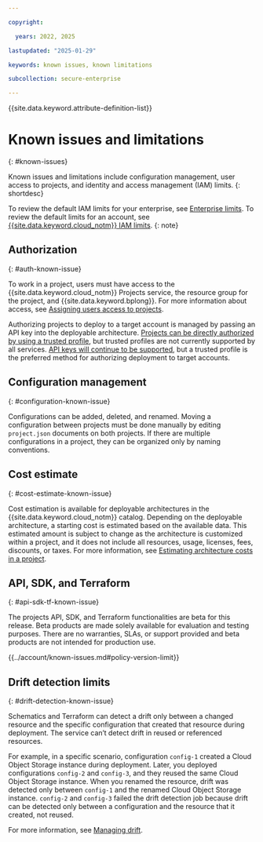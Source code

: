 ```yaml
---

copyright:

  years: 2022, 2025

lastupdated: "2025-01-29"

keywords: known issues, known limitations

subcollection: secure-enterprise

---
```


{{site.data.keyword.attribute-definition-list}}

# Known issues and limitations
{: #known-issues}

Known issues and limitations include configuration management, user access to projects, and identity and access management (IAM) limits.
{: shortdesc}

To review the default IAM limits for your enterprise, see [Enterprise limits](/docs/enterprise-management?topic=enterprise-management-what-is-enterprise#enterprise-limit). To review the default limits for an account, see [{{site.data.keyword.cloud_notm}} IAM limits](/docs/account?topic=account-cloudaccess#iam_limits).
{: note}

## Authorization
{: #auth-known-issue}

To work in a project, users must have access to the {{site.data.keyword.cloud_notm}} Projects service, the resource group for the project, and {{site.data.keyword.bplong}}. For more information about access, see [Assigning users access to projects](/docs/secure-enterprise?topic=secure-enterprise-access-project).

Authorizing projects to deploy to a target account is managed by passing an API key into the deployable architecture. [Projects can be directly authorized by using a trusted profile](/docs/secure-enterprise?topic=secure-enterprise-tp-project), but trusted profiles are not currently supported by all services. [API keys will continue to be supported](/docs/secure-enterprise?topic=secure-enterprise-authorize-project), but a trusted profile is the preferred method for authorizing deployment to target accounts.

## Configuration management
{: #configuration-known-issue}

Configurations can be added, deleted, and renamed. Moving a configuration between projects must be done manually by editing `project.json` documents on both projects. If there are multiple configurations in a project, they can be organized only by naming conventions.

## Cost estimate
{: #cost-estimate-known-issue}

Cost estimation is available for deployable architectures in the {{site.data.keyword.cloud_notm}} catalog. Depending on the deployable architecture, a starting cost is estimated based on the available data. This estimated amount is subject to change as the architecture is customized within a project, and it does not include all resources, usage, licenses, fees, discounts, or taxes. For more information, see [Estimating architecture costs in a project](/docs/secure-enterprise?topic=secure-enterprise-cost-estimate-project).

## API, SDK, and Terraform
{: #api-sdk-tf-known-issue}

The projects API, SDK, and Terraform functionalities are beta for this release. Beta products are made solely available for evaluation and testing purposes. There are no warranties, SLAs, or support provided and beta products are not intended for production use.

{{../account/known-issues.md#policy-version-limit}}

## Drift detection limits
{: #drift-detection-known-issue}

Schematics and Terraform can detect a drift only between a changed resource and the specific configuration that created that resource during deployment. The service can’t detect drift in reused or referenced resources.

For example, in a specific scenario, configuration `config-1` created a Cloud Object Storage instance during deployment. Later, you deployed configurations `config-2` and `config-3`, and they reused the same Cloud Object Storage instance. When you renamed the resource, drift was detected only between `config-1` and the renamed Cloud Object Storage instance. `config-2` and `config-3` failed the drift detection job because drift can be detected only between a configuration and the resource that it created, not reused.

For more information, see [Managing drift](/docs/secure-enterprise?topic=secure-enterprise-manage-drift).
